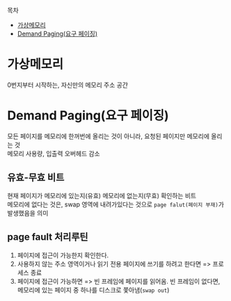 목차
- [가상메모리](#가상메모리)
- [Demand Paging(요구 페이징)](demand-paging-요구-페이징)

# 가상메모리
0번지부터 시작하는, 자신만의 메모리 주소 공간


# Demand Paging(요구 페이징)
모든 페이지를 메모리에 한꺼번에 올리는 것이 아니라, 요청된 페이지만 메모리에 올리는 것    
메모리 사용량, 입출력 오버헤드 감소

## 유효-무효 비트
현재 페이지가 메모리에 있는지(유효) 메모리에 없는지(무효) 확인하는 비트                
메모리에 없다는 것은, swap 영역에 내려가있다는 것으로 `page falut(페이지 부재)`가 발생했음을 의미        

## page fault 처리루틴
1. 페이지에 접근이 가능한지 확인한다.
2. 사용하지 않는 주소 영역이거나 읽기 전용 페이지에 쓰기를 하려고 한다면 => 프로세스 종료
3. 페이지에 접근이 가능하면 => 빈 프레임에 페이지를 읽어옴. 빈 프레임이 없다면, 메모리에 있는 페이지 중 하나를 디스크로 쫓아냄(`swap out`)
